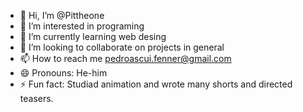 - 👋 Hi, I’m @Pittheone
- 👀 I’m interested in programing
- 🌱 I’m currently learning web desing
- 💞️ I’m looking to collaborate on projects in general
- 📫 How to reach me pedroascui.fenner@gmail.com
- 😄 Pronouns: He-him
- ⚡ Fun fact: Studiad animation and wrote many shorts and directed teasers.

<!---
Pittheone/Pittheone is a ✨ special ✨ repository because its `README.md` (this file) appears on your GitHub profile.
You can click the Preview link to take a look at your changes.
--->
